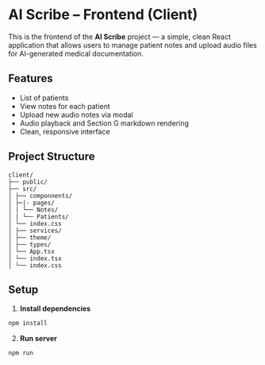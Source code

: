 # AI Scribe – Frontend (Client)

This is the frontend of the **AI Scribe** project — a simple, clean React application that allows users to manage patient notes and upload audio files for AI-generated medical documentation.

## Features

- List of patients
- View notes for each patient
- Upload new audio notes via modal
- Audio playback and Section G markdown rendering
- Clean, responsive interface

## Project Structure

```
client/
├── public/
├── src/
│ ├── componnents/
│ ├─|- pages/
│ | └── Notes/
│ | └── Patients/
│ └── index.css
│ ├── services/
│ ├── theme/
│ ├── types/
│ └── App.tsx
│ └── index.tsx
│ └── index.css
```

## Setup

1. **Install dependencies**

```bash
npm install
```

2. **Run server**
```bash
npm run
```